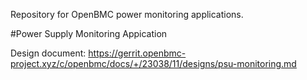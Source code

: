 Repository for OpenBMC power monitoring applications.

#Power Supply Monitoring Appication

Design document: https://gerrit.openbmc-project.xyz/c/openbmc/docs/+/23038/11/designs/psu-monitoring.md

